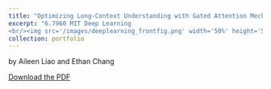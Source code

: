 ```yaml
---
title: "Optimizing Long-Context Understanding with Gated Attention Mechanisms"
excerpt: "6.7960 MIT Deep Learning
<br/><img src='/images/deeplearning_frontfig.png' width='50%' height='50%'>"
collection: portfolio
---
```

by Aileen Liao and Ethan Chang

[Download the PDF](/Users/aileenliao/aileenliao03.github.io/files/Deep_Learning_Blog.pdf)
